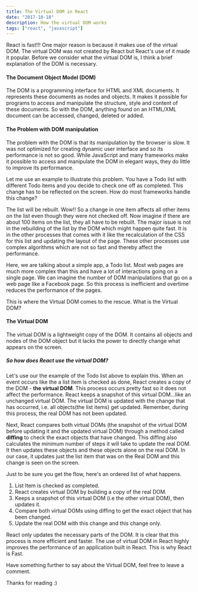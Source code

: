 ```yaml
---
title: The Virtual DOM in React
date: "2017-10-18"
description: How the virtual DOM works
tags: ["react", "javascript"]
---
```



React is fast!!! One major reason is because it makes use of the virtual DOM. The virtual DOM was not created by React but React's use of it made it popular. Before we consider what the virtual DOM is, I think a brief explanation of the DOM is necessary.

<h4>The Document Object Model (DOM) </h4>

The DOM is a programming interface for HTML and XML documents. It represents these documents as nodes and objects. It makes it possible for programs to access and manipulate the structure, style and content of these documents. So with the DOM, anything found on an HTML/XML document can be accessed, changed, deleted or added.

<h4> The Problem with DOM manipulation </h4>

The problem with the DOM is that its manipulation by the browser is slow. It was not optimized for creating dynamic user interface and so its performance is not so good. While JavaScript and many frameworks make it possible to access and manipulate the DOM in elegant ways, they do little to improve its performance. 

Let me use an example to illustrate this problem. You have a Todo list with different Todo items and you decide to check one off as completed. This change has to be reflected on the screen. How do most frameworks handle this change?

The list will be rebuilt. Wow!! So a change in one item affects all other items on the list even though they were not checked off. Now imagine if there are about 100 items on the list, they all have to be rebuilt. The major issue is not in the rebuilding of the list by the DOM which might happen quite fast. It is in the other processes that comes with it like the recalculation of the CSS for this list and updating the layout of the page. These other processes use complex algorithms which are not so fast and thereby affect the performance.

Here, we are talking about a simple app, a Todo list. Most web pages are much more complex than this and have a lot of interactions going on a single page. We can imagine the number of DOM manipulations that go on a web page like a Facebook page. So this process is inefficient and overtime reduces the performance of the pages. 

This is where the Virtual DOM comes to the rescue. What is the Virtual DOM?

<h4>The Virtual DOM </h4>

The virtual DOM is a lightweight copy of the DOM. It contains all objects and nodes of the DOM object but it lacks the power to directly change what appears on the screen.

<h5><b>So how does React use the virtual DOM?</b></h5>

Let's use our the example of the Todo list above to explain this. When an event occurs like the a list item is checked as done, React creates a copy of the DOM - <b>the virtual DOM</b>. This process occurs pretty fast so it does not affect the performance. React keeps a snapshot of this virtual DOM...like an unchanged virtual DOM. The virtual DOM is updated with the change that has occurred, i.e. all objects(the list items) get updated. Remember, during this process, the real DOM has not been updated.

Next, React compares both virtual DOMs (the snapshot of the virtual DOM before updating it and the updated virtual DOM)  through a method called <b>diffing</b> to check the exact objects that have changed. This diffing also calculates the minimum number of steps it will take to update the real DOM. It then updates these objects and these objects alone on the real DOM. In our case, it updates just the list item that was on the Real DOM and this change is seen on the screen.

Just to be sure you get the flow, here's an ordered list of what happens.

1.   List Item is checked as completed.
2.   React creates virtual DOM by building a copy of the real DOM.
3.   Keeps a snapshot of this virtual DOM (i.e the other virtual DOM), then updates it.
4.   Compare both virtual DOMs using diffing to get the exact object that has been changed.
5. Update the real DOM with this change and this change only.

React only updates the necessary parts of the DOM. It is clear that this process is more efficient and faster. The use of virtual DOM in React highly improves the performance of an application built in React. This is why React is Fast. 

Have something further to say about the Virtual DOM, feel free to leave a comment.

Thanks for reading :)
